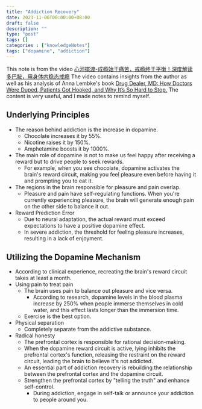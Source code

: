 ```yaml
---
title: "Addiction Recovery"
date: 2023-11-06T00:00:00+08:00
draft: false
description: ""
type: "post"
tags: []
categories : ["knowledgeNotes"]
tags: ["dopamine", "addiction"]
---
```

This note is from the video [心河擺渡-成瘾始于痛苦，戒瘾终于平衡！深度解读多巴胺，用身体内稳态戒瘾](https://www.youtube.com/watch?v=LbbyLeR1ZRk) The video contains insights from the author as well as his analysis of Anna Lembke's book [Drug Dealer, MD: How Doctors Were Duped, Patients Got Hooked, and Why It’s So Hard to Stop.](https://www.amazon.com/Drug-Dealer-MD-Doctors-Patients/dp/1421421402) The content is very useful, and I made notes to remind myself.

## Underlying Principles
* The reason behind addiction is the increase in dopamine.
    * Chocolate increases it by 55%.
    * Nicotine raises it by 150%.
    * Amphetamine boosts it by 1000%.
* The main role of dopamine is not to make us feel happy after receiving a reward but to drive people to seek rewards.
    * For example, when you see chocolate, dopamine activates the brain's reward circuit, making you feel pleasure even before having it and prompting you to eat it.
* The regions in the brain responsible for pleasure and pain overlap.
    * Pleasure and pain have self-regulating functions. When you're currently experiencing pleasure, the brain will generate enough pain on the other side to balance it out.
* Reward Prediction Error
    * Due to neural adaptation, the actual reward must exceed expectations to have a positive dopamine effect.
    * In severe addiction, the threshold for feeling pleasure increases, resulting in a lack of enjoyment.

## Utilizing the Dopamine Mechanism
* According to clinical experience, recreating the brain's reward circuit takes at least a month.
* Using pain to treat pain
    * The brain uses pain to balance out pleasure and vice versa.
        * According to research, dopamine levels in the blood plasma increase by 250% when people immerse themselves in cold water, and this effect lasts longer than the immersion time.
    * Exercise is the best option.
* Physical separation
    * Completely separate from the addictive substance.
* Radical honesty
    * The prefrontal cortex is responsible for rational decision-making.
    * When the dopamine reward circuit is active, lying inhibits the prefrontal cortex's function, releasing the restraint on the reward circuit, leading the brain to believe it's not addicted.
    * An essential part of addiction recovery is rebuilding the relationship between the prefrontal cortex and the dopamine circuit.
    * Strengthen the prefrontal cortex by "telling the truth" and enhance self-control.
        * During addiction, engage in self-talk or announce your addiction to people around you.